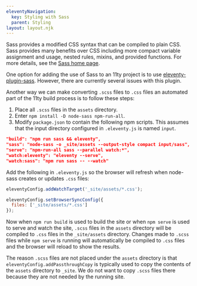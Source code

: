 ```yaml
---
eleventyNavigation:
  key: Styling with Sass
  parent: Styling
layout: layout.njk
---
```


Sass provides a modified CSS syntax that can be compiled to plain CSS.
Sass provides many benefits over CSS including
more compact variable assignment and usage,
nested rules, mixins, and provided functions.
For more details, see the [Sass home page](https://sass-lang.com/).

One option for adding the use of Sass to an 11ty project is to use
[eleventy-plugin-sass](https://www.npmjs.com/package/eleventy-plugin-sass).
However, there are currently several issues with this plugin.

Another way we can make converting `.scss` files to `.css` files
an automated part of the 11ty build process is to follow these steps:

1. Place all `.scss` files in the `assets` directory.
1. Enter `npm install -D node-sass npm-run-all`.
1. Modify `package.json` to contain the following npm scripts.
   This assumes that the input directory configured in `.eleventy.js`
   is named `input`.

```json
"build": "npm run sass && eleventy",
"sass": "node-sass -o _site/assets --output-style compact input/sass",
"serve": "npm-run-all sass --parallel watch:*",
"watch:eleventy": "eleventy --serve",
"watch:sass": "npm run sass -- --watch"
```

Add the following in `.eleventy.js` so the browser will refresh
when node-sass creates or updates `.css` files:

```js
eleventyConfig.addWatchTarget('_site/assets/*.css');

eleventyConfig.setBrowserSyncConfig({
  files: ['_site/assets/*.css']
});
```

Now when `npm run build` is used to build the site
or when `npm serve` is used to serve and watch the site,
`.scss` files in the `assets` directory will be
compiled to `.css` files in the `_site/assets` directory.
Changes made to `.scss` files while `npm serve` is running
will automatically be compiled to `.css` files
and the browser will reload to show the results.

The reason `.scss` files are not placed under the `assets` directory
is that `eleventyConfig.addPassthroughCopy` is typically used to
copy the contents of the `assets` directory to `_site`.
We do not want to copy `.scss` files there
because they are not needed by the running site.
